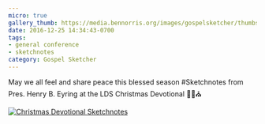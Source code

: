 ```yaml
---
micro: true
gallery_thumb: https://media.bennorris.org/images/gospelsketcher/thumbs/dec-16-christmas-devotional.jpg
date: 2016-12-25 14:34:43-0700
tags:
- general conference
- sketchnotes
category: Gospel Sketcher
---
```


May we all feel and share peace this blessed season
#Sketchnotes from Pres. Henry B. Eyring at the LDS Christmas Devotional ✍🏼⛪️

[![Christmas Devotional Sketchnotes](https://media.bennorris.org/images/gospelsketcher/general/dec-16-christmas-devotional.jpg)](https://media.bennorris.org/images/gospelsketcher/general/dec-16-christmas-devotional.jpg)